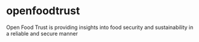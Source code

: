# openfoodtrust
Open Food Trust is providing insights into food security and sustainability in a reliable and secure manner
